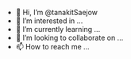 - 👋 Hi, I’m @tanakitSaejow
- 👀 I’m interested in ...
- 🌱 I’m currently learning ...
- 💞️ I’m looking to collaborate on ...
- 📫 How to reach me ...

<!---
tanakitSaejow/tanakitSaejow is a ✨ special ✨ repository because its `README.md` (this file) appears on your GitHub profile.
You can click the Preview link to take a look at your changes.
--->
